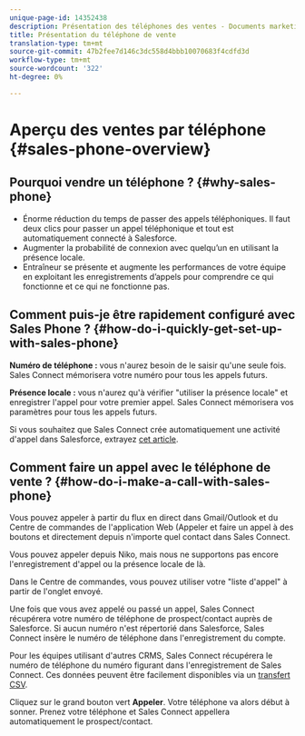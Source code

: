 ```yaml
---
unique-page-id: 14352438
description: Présentation des téléphones des ventes - Documents marketing - Documentation du produit
title: Présentation du téléphone de vente
translation-type: tm+mt
source-git-commit: 47b2fee7d146c3dc558d4bbb10070683f4cdfd3d
workflow-type: tm+mt
source-wordcount: '322'
ht-degree: 0%

---
```



# Aperçu des ventes par téléphone {#sales-phone-overview}

## Pourquoi vendre un téléphone ? {#why-sales-phone}

* Énorme réduction du temps de passer des appels téléphoniques. Il faut deux clics pour passer un appel téléphonique et tout est automatiquement connecté à Salesforce.
* Augmenter la probabilité de connexion avec quelqu’un en utilisant la présence locale.
* Entraîneur se présente et augmente les performances de votre équipe en exploitant les enregistrements d’appels pour comprendre ce qui fonctionne et ce qui ne fonctionne pas.

## Comment puis-je être rapidement configuré avec Sales Phone ? {#how-do-i-quickly-get-set-up-with-sales-phone}

**Numéro de téléphone :** vous n&#39;aurez besoin de le saisir qu&#39;une seule fois. Sales Connect mémorisera votre numéro pour tous les appels futurs.

**Présence locale :** vous n&#39;aurez qu&#39;à vérifier &quot;utiliser la présence locale&quot; et enregistrer l&#39;appel pour votre premier appel. Sales Connect mémorisera vos paramètres pour tous les appels futurs.

Si vous souhaitez que Sales Connect crée automatiquement une activité d&#39;appel dans Salesforce, extrayez [cet article](http://docs.marketo.com/x/joLS).

## Comment faire un appel avec le téléphone de vente ? {#how-do-i-make-a-call-with-sales-phone}

Vous pouvez appeler à partir du flux en direct dans Gmail/Outlook et du Centre de commandes de l&#39;application Web (Appeler et faire un appel à des boutons et directement depuis n&#39;importe quel contact dans Sales Connect.

Vous pouvez appeler depuis Niko, mais nous ne supportons pas encore l&#39;enregistrement d&#39;appel ou la présence locale de là.

Dans le Centre de commandes, vous pouvez utiliser votre &quot;liste d&#39;appel&quot; à partir de l&#39;onglet envoyé.

Une fois que vous avez appelé ou passé un appel, Sales Connect récupérera votre numéro de téléphone de prospect/contact auprès de Salesforce. Si aucun numéro n&#39;est répertorié dans Salesforce, Sales Connect insère le numéro de téléphone dans l&#39;enregistrement du compte.

Pour les équipes utilisant d&#39;autres CRMS, Sales Connect récupérera le numéro de téléphone du numéro figurant dans l&#39;enregistrement de Sales Connect. Ces données peuvent être facilement disponibles via un [transfert CSV](http://docs.marketo.com/x/HIPS).

Cliquez sur le grand bouton vert **Appeler**. Votre téléphone va alors début à sonner. Prenez votre téléphone et Sales Connect appellera automatiquement le prospect/contact.

